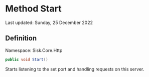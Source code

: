 # Method Start
Last updated: Sunday, 25 December 2022

## Definition
Namespace: Sisk.Core.Http

```csharp
public void Start()
```

Starts listening to the set port and handling requests on this server.

